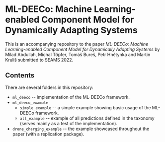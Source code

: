 # ML-DEECo: Machine Learning-enabled Component Model for Dynamically Adapting Systems

This is an accompanying repository to the paper *ML-DEECo: Machine Learning-enabled Component Model for Dynamically Adapting Systems* by Milad Abdullah, Michal Töpfer, Tomáš Bureš, Petr Hnětynka and Martin Kruliš submitted to SEAMS 2022.

## Contents

There are several folders in this repository:

* `ml_deeco` -- implementation of the ML-DEECo framework.
* `ml_deeco_example`
  * `simple_example` -- a simple example showing basic usage of the ML-DEECo framework.
  * `all_example` -- example of all predictions defined in the taxonomy (serves mainly as a test of the implementation).
* `drone_charging_example` -- the example showcased throughout the paper (with a replication package).
